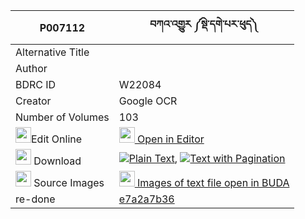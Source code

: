 |P007112|བཀའ་འགྱུར ༼སྡེ་དགེ་པར་ཕུད༽ 
| --- | --- 
|Alternative Title |
|Author | 
|BDRC ID | W22084
|Creator | Google OCR
|Number of Volumes| 103
|<img width="25" src="https://img.icons8.com/color/25/000000/edit-property.png">Edit Online| [<img width="25" src="https://avatars.githubusercontent.com/u/45091458?s=200&v=4"> Open in Editor](http://editor.openpecha.org/P007112)
|<img width="25" src="https://img.icons8.com/fluent/48/000000/download-2.png"/>  Download | [![](https://img.icons8.com/color/20/000000/txt.png)Plain Text](https://github.com/Openpecha/P007112/releases/download/v1/kagyur_derge_parpu_plain_P007112.zip), [![](https://img.icons8.com/color/20/000000/txt.png)Text with Pagination](https://github.com/Openpecha/P007112/releases/download/v1/kagyur_derge_parpu_pages_P007112.zip)
|<img width="25" src="https://img.icons8.com/plasticine/100/000000/pictures-folder.png"/>  Source Images | [<img width="25" src="https://library.bdrc.io/icons/BUDA-small.svg"> Images of text file open in BUDA](https://library.bdrc.io/show/bdr:W22084)
| re-done | [e7a2a7b36](https://github.com/OpenPecha/e7a2a7b36dc54d56af46981d0d728beb)
